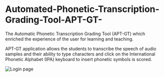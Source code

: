 # Automated-Phonetic-Transcription-Grading-Tool-APT-GT-
The Automatic Phonetic Transcription Grading Tool (APT-GT) which enriched the experience of the user for learning and teaching. 

APT-GT application allows the students to transcribe the speech of audio samples and their ability to type characters and click on the International Phonetic Alphabet (IPA) keyboard to insert phonetic symbols is scored.

![Login page](https://user-images.githubusercontent.com/25521087/56770363-9c6a9080-6768-11e9-8712-67bfc3e84b72.PNG)
